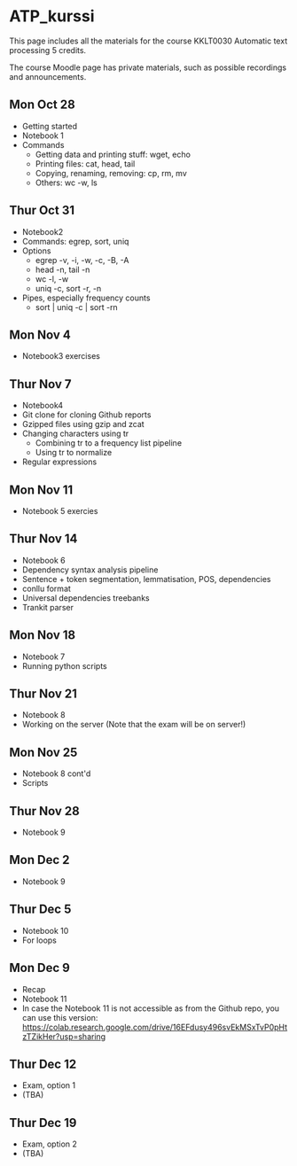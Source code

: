 # ATP_kurssi

This page includes all the materials for the course KKLT0030 Automatic text processing 5 credits. 

The course Moodle page has private materials, such as possible recordings and announcements.

## Mon Oct 28
* Getting started
* Notebook 1
* Commands
  * Getting data and printing stuff: wget, echo
  * Printing files: cat, head, tail
  * Copying, renaming, removing: cp, rm, mv
  * Others: wc -w, ls

## Thur Oct 31
* Notebook2
* Commands: egrep, sort, uniq
* Options
  * egrep -v, -i, -w, -c, -B, -A
  * head -n, tail -n
  * wc -l, -w
  * uniq -c, sort -r, -n
* Pipes, especially frequency counts
  * sort | uniq -c | sort -rn

## Mon Nov 4
* Notebook3 exercises

## Thur Nov 7
* Notebook4
* Git clone for cloning Github reports
* Gzipped files using gzip and zcat
* Changing characters using tr
   * Combining tr to a frequency list pipeline
   * Using tr to normalize
* Regular expressions

## Mon Nov 11
* Notebook 5 exercies

## Thur Nov 14
* Notebook 6
* Dependency syntax analysis pipeline
 * Sentence + token segmentation, lemmatisation, POS, dependencies
 * conllu format
* Universal dependencies treebanks
* Trankit parser

## Mon Nov 18
* Notebook 7
* Running python scripts

## Thur Nov 21
* Notebook 8
* Working on the server (Note that the exam will be on server!)

## Mon Nov 25
* Notebook 8 cont'd
* Scripts

## Thur Nov 28
* Notebook 9

## Mon Dec 2
* Notebook 9

## Thur Dec 5
* Notebook 10
* For loops

## Mon Dec 9
* Recap
* Notebook 11
* In case the Notebook 11 is not accessible as from the Github repo, you can use this version: https://colab.research.google.com/drive/16EFdusy496svEkMSxTvP0pHtzTZikHer?usp=sharing

## Thur Dec 12
* Exam, option 1
* (TBA)

## Thur Dec 19
* Exam, option 2
* (TBA)

